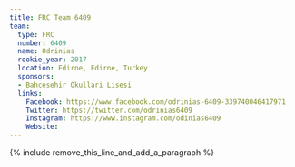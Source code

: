 ```yaml
---
title: FRC Team 6409
team:
  type: FRC
  number: 6409
  name: Odrinias
  rookie_year: 2017
  location: Edirne, Edirne, Turkey
  sponsors:
  - Bahcesehir Okullari Lisesi
  links:
    Facebook: https://www.facebook.com/odrinias-6409-339740046417971
    Twitter: https://twitter.com/odrinias6409
    Instagram: https://www.instagram.com/odinias6409
    Website:
---
```


{% include remove_this_line_and_add_a_paragraph %}